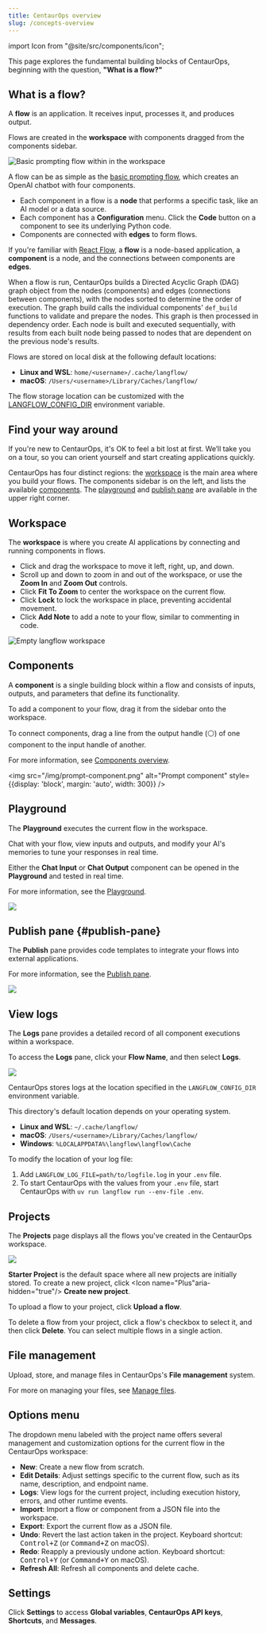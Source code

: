 ```yaml
---
title: CentaurOps overview
slug: /concepts-overview
---
```


import Icon from "@site/src/components/icon";

This page explores the fundamental building blocks of CentaurOps, beginning with the question, **"What is a flow?"**

## What is a flow?

A **flow** is an application. It receives input, processes it, and produces output.

Flows are created in the **workspace** with components dragged from the components sidebar.

![Basic prompting flow within in the workspace](/img/workspace-basic-prompting.png)

A flow can be as simple as the [basic prompting flow](/get-started-quickstart), which creates an OpenAI chatbot with four components.

- Each component in a flow is a **node** that performs a specific task, like an AI model or a data source.
- Each component has a **Configuration** menu. Click the <Icon name="Code" aria-hidden="true"/> **Code** button on a component to see its underlying Python code.
- Components are connected with **edges** to form flows.

If you're familiar with [React Flow](https://reactflow.dev/learn), a **flow** is a node-based application, a **component** is a node, and the connections between components are **edges**.

When a flow is run, CentaurOps builds a Directed Acyclic Graph (DAG) graph object from the nodes (components) and edges (connections between components), with the nodes sorted to determine the order of execution. The graph build calls the individual components' `def_build` functions to validate and prepare the nodes. This graph is then processed in dependency order. Each node is built and executed sequentially, with results from each built node being passed to nodes that are dependent on the previous node's results.

Flows are stored on local disk at the following default locations:

- **Linux and WSL**: `home/<username>/.cache/langflow/`
- **macOS**: `/Users/<username>/Library/Caches/langflow/`

The flow storage location can be customized with the [LANGFLOW_CONFIG_DIR](/environment-variables#LANGFLOW_CONFIG_DIR) environment variable.

## Find your way around

If you're new to CentaurOps, it's OK to feel a bit lost at first. We’ll take you on a tour, so you can orient yourself and start creating applications quickly.

CentaurOps has four distinct regions: the [workspace](#workspace) is the main area where you build your flows. The components sidebar is on the left, and lists the available [components](#components). The [playground](#playground) and [publish pane](#publish-pane) are available in the upper right corner.

## Workspace

The **workspace** is where you create AI applications by connecting and running components in flows.

- Click and drag the workspace to move it left, right, up, and down.
- Scroll up and down to zoom in and out of the workspace, or use the <Icon name="ZoomIn" aria-hidden="true"/> **Zoom In** and <Icon name="ZoomOut" aria-hidden="true"/> **Zoom Out** controls.
- Click <Icon name="Maximize" aria-hidden="true"/> **Fit To Zoom** to center the workspace on the current flow.
- Click <Icon name="LockOpen" aria-hidden="true"/> **Lock** to lock the workspace in place, preventing accidental movement.
- Click <Icon name="StickyNote" aria-hidden="true"/> **Add Note** to add a note to your flow, similar to commenting in code.

![Empty langflow workspace](/img/workspace.png)

## Components

A **component** is a single building block within a flow and consists of inputs, outputs, and parameters that define its functionality.

To add a component to your flow, drag it from the sidebar onto the workspace.

To connect components, drag a line from the output handle (⚪) of one component to the input handle of another.

For more information, see [Components overview](/concepts-components).

<img src="/img/prompt-component.png" alt="Prompt component" style={{display: 'block', margin: 'auto', width: 300}} />

## Playground

The **Playground** executes the current flow in the workspace.

Chat with your flow, view inputs and outputs, and modify your AI's memories to tune your responses in real time.

Either the **Chat Input** or **Chat Output** component can be opened in the **Playground** and tested in real time.

For more information, see the [Playground](/concepts-playground).

![](/img/playground.png)

## Publish pane {#publish-pane}

The **Publish** pane provides code templates to integrate your flows into external applications.

For more information, see the [Publish pane](/concepts-publish).

![](/img/api-pane.png)

## View logs

The **Logs** pane provides a detailed record of all component executions within a workspace.

To access the **Logs** pane, click your **Flow Name**, and then select **Logs**.

![](/img/logs.png)

CentaurOps stores logs at the location specified in the `LANGFLOW_CONFIG_DIR` environment variable.

This directory's default location depends on your operating system.

- **Linux and WSL**: `~/.cache/langflow/`
- **macOS**: `/Users/<username>/Library/Caches/langflow/`
- **Windows**: `%LOCALAPPDATA%\langflow\langflow\Cache`

To modify the location of your log file:

1. Add `LANGFLOW_LOG_FILE=path/to/logfile.log` in your `.env` file.
2. To start CentaurOps with the values from your `.env` file, start CentaurOps with `uv run langflow run --env-file .env`.

## Projects

The **Projects** page displays all the flows you've created in the CentaurOps workspace.

![](/img/my-projects.png)

**Starter Project** is the default space where all new projects are initially stored.
To create a new project, click <Icon name="Plus"aria-hidden="true"/> **Create new project**.

To upload a flow to your project, click <Icon name="Upload" aria-hidden="true"/> **Upload a flow**.

To delete a flow from your project, click a flow's checkbox to select it, and then click <Icon name="Trash2" aria-hidden="true"/> **Delete**.
You can select multiple flows in a single action.

## File management

Upload, store, and manage files in CentaurOps's **File management** system.

For more on managing your files, see [Manage files](/concepts-file-management).

## Options menu

The dropdown menu labeled with the project name offers several management and customization options for the current flow in the CentaurOps workspace:

- <Icon name="Plus" aria-hidden="true"/> **New**: Create a new flow from scratch.
- <Icon name="SquarePen" aria-hidden="true"/> **Edit Details**: Adjust settings specific to the current flow, such as its name, description, and endpoint name.
- <Icon name="ScrollText" aria-hidden="true"/> **Logs**: View logs for the current project, including execution history, errors, and other runtime events.
- <Icon name="FileUp" aria-hidden="true"/> **Import**: Import a flow or component from a JSON file into the workspace.
- <Icon name="FileDown" aria-hidden="true"/> **Export**: Export the current flow as a JSON file.
- <Icon name="Undo" aria-hidden="true"/> **Undo**: Revert the last action taken in the project. Keyboard shortcut: <kbd>Control+Z</kbd> (or <kbd>Command+Z</kbd> on macOS).
- <Icon name="Redo" aria-hidden="true"/> **Redo**: Reapply a previously undone action. Keyboard shortcut: <kbd>Control+Y</kbd> (or <kbd>Command+Y</kbd> on macOS).
- <Icon name="RefreshCcw" aria-hidden="true"/> **Refresh All**: Refresh all components and delete cache.

## Settings

Click <Icon name="Settings" aria-hidden="true"/> **Settings** to access **Global variables**, **CentaurOps API keys**, **Shortcuts**, and **Messages**.
